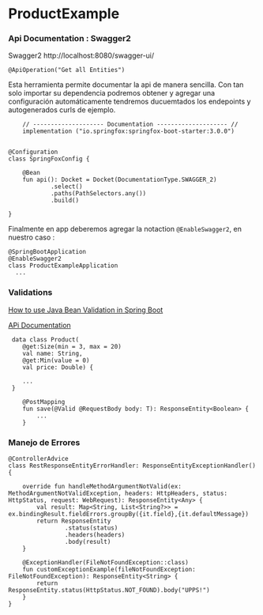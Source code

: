 # ProductExample


### Api Documentation : Swagger2

Swagger2
http://localhost:8080/swagger-ui/

`````@ApiOperation("Get all Entities")`````

Esta herramienta permite documentar la api de manera sencilla. Con tan solo importar su dependencia podremos obtener y agregar una configuración automáticamente tendremos ducuemtados los endepoints y autogenerados curls de ejemplo.

````
	// -------------------- Documentation -------------------- //
	implementation ("io.springfox:springfox-boot-starter:3.0.0")
 
````

````
@Configuration
class SpringFoxConfig {

    @Bean
    fun api(): Docket = Docket(DocumentationType.SWAGGER_2)
            .select()
            .paths(PathSelectors.any())
            .build()

}
````

Finalmente en app deberemos agregar la notaction `@EnableSwagger2`, en nuestro caso : 

````
@SpringBootApplication
@EnableSwagger2
class ProductExampleApplication
  ...

````


### Validations

[How to use Java Bean Validation in Spring Boot](https://nullbeans.com/how-to-use-java-bean-validation-in-spring-boot/)

[APi Documentation](https://javaee.github.io/javaee-spec/javadocs/javax/validation/constraints/package-summary.html)

````
 data class Product(
    @get:Size(min = 3, max = 20)
    val name: String,
    @get:Min(value = 0)
    val price: Double) {
    
    ...
 }
````

````
    @PostMapping
    fun save(@Valid @RequestBody body: T): ResponseEntity<Boolean> {
        ...
    }
````

### Manejo de Errores

````
@ControllerAdvice
class RestResponseEntityErrorHandler: ResponseEntityExceptionHandler() {

    override fun handleMethodArgumentNotValid(ex: MethodArgumentNotValidException, headers: HttpHeaders, status: HttpStatus, request: WebRequest): ResponseEntity<Any> {
        val result: Map<String, List<String?>> = ex.bindingResult.fieldErrors.groupBy({it.field},{it.defaultMessage})
        return ResponseEntity
                .status(status)
                .headers(headers)
                .body(result)
    }
    
    @ExceptionHandler(FileNotFoundException::class)
    fun customExceptionExample(fileNotFoundException: FileNotFoundException): ResponseEntity<String> {
        return ResponseEntity.status(HttpStatus.NOT_FOUND).body("UPPS!")
    }
}
````


